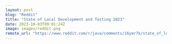 ```yaml
---
layout: post
blog: "Reddit"
title: "State of Local Development and Testing 2023"
date: 2023-10-03T09:01:24Z
image: images/reddit.png
remote_url: "https://www.reddit.com/r/java/comments/16ymr7k/state_of_local_development_and_testing_2023/"
---
```

